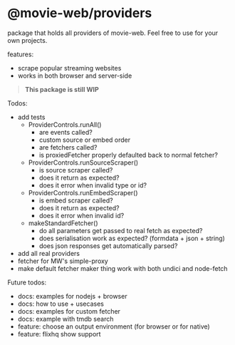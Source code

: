# @movie-web/providers

package that holds all providers of movie-web.
Feel free to use for your own projects.

features:
 - scrape popular streaming websites
 - works in both browser and server-side

> **This package is still WIP**

Todos:
 - add tests
   - ProviderControls.runAll()
     - are events called?
     - custom source or embed order
     - are fetchers called?
     - is proxiedFetcher properly defaulted back to normal fetcher?
   - ProviderControls.runSourceScraper()
     - is source scraper called?
     - does it return as expected?
     - does it error when invalid type or id?
   - ProviderControls.runEmbedScraper()
     - is embed scraper called?
     - does it return as expected?
     - does it error when invalid id?
   - makeStandardFetcher()
     - do all parameters get passed to real fetch as expected?
     - does serialisation work as expected? (formdata + json + string)
     - does json responses get automatically parsed?
 - add all real providers
 - fetcher for MW's simple-proxy
 - make default fetcher maker thing work with both undici and node-fetch

Future todos:
 - docs: examples for nodejs + browser
 - docs: how to use + usecases
 - docs: examples for custom fetcher
 - docs: example with tmdb search
 - feature: choose an output environment (for browser or for native)
 - feature: flixhq show support

